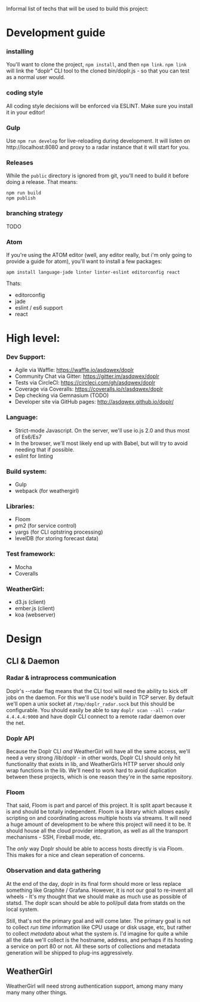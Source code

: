 Informal list of techs that will be used to build this project:

# Development guide

### installing
You'll want to clone the project, `npm install`, and then `npm link`. `npm link` will link the "doplr" CLI tool to the cloned bin/doplr.js - so that you can test as a normal user would.
### coding style
All coding style decisions will be enforced via ESLINT. Make sure you install it in your editor!
### Gulp
Use `npm run develop` for live-reloading during development. It will listen on  http://localhost:8080 and proxy to a radar instance that it will start for you.
### Releases
While the `public` directory is ignored from git, you'll need to build it before doing a release. That means:
```
npm run build
npm publish
```

### branching strategy
TODO

### Atom

If you're using the ATOM editor (well, any editor really, but i'm only going to provide a guide for atom), you'll want to install a few packages:

`apm install language-jade linter linter-eslint editorconfig react`

Thats:
  - editorconfig
  - jade
  - eslint / es6 support
  - react

# High level:

### Dev Support:

  - Agile via Waffle: https://waffle.io/asdqwex/doplr
  - Community Chat via Gitter: https://gitter.im/asdqwex/doplr
  - Tests via CircleCI: https://circleci.com/gh/asdqwex/doplr
  - Coverage via Coveralls: https://coveralls.io/r/asdqwex/doplr
  - Dep checking via Gemnasium (TODO)
  - Developer site via GitHub pages: http://asdqwex.github.io/doplr/

### Language:

  - Strict-mode Javascript. On the server, we'll use io.js 2.0 and thus most of Es6/Es7
  - In the browser, we'll most likely end up with Babel, but will try to avoid needing that if possible.
  - eslint for linting

### Build system:

  - Gulp
  - webpack (for weathergirl)

### Libraries:

  - Floom
  - pm2 (for service control)
  - yargs (for CLI optstring processing)
  - levelDB (for storing forecast data)

### Test framework:

  - Mocha
  - Coveralls

### WeatherGirl:

  - d3.js (client)
  - ember.js (client)
  - koa (webserver)


# Design

## CLI & Daemon

### Radar & intraprocess communication

Doplr's --radar flag means that the CLI tool will need the ability to kick off jobs on the daemon. For this we'll use node's build in TCP server. By default we'll open a unix socket at `/tmp/doplr_radar.sock` but this should be configurable. You should easily be able to say `doplr scan --all --radar 4.4.4.4:9000` and have doplr CLI connect to a remote radar daemon over the net.

### Doplr API

Because the Doplr CLI _and_ WeatherGirl will have all the same access, we'll need a very strong /lib/doplr - in other words, Doplr CLI should only hit functionality that exists in lib, and WeatherGirls HTTP server should only wrap functions in the lib. We'll need to work hard to avoid duplication between these projects, which is one reason they're in the same repository.

### Floom

That said, Floom is part and parcel of this project. It is split apart because it is and should be totally independent. Floom is a library which allows easily scripting on and coordinating across multiple hosts via streams. It will need a huge amount of development to be where this project will need it to be. It should house all the cloud provider integration, as well as all the transport mechanisms - SSH, Fireball mode, etc.

The _only_ way Doplr should be able to access hosts directly is via Floom. This makes for a nice and clean seperation of concerns.

### Observation and data gathering

At the end of the day, doplr in its final form should more or less replace something like Graphite / Grafana. However, it is not our goal to re-invent all wheels - It's my thought that we should make as much use as possible of statsd. The doplr scan should be able to poll/pull data from statds on the local system.

Still, that's not the primary goal and will come later. The primary goal is not to collect _run time_ information like CPU usage or disk usage, etc, but rather to collect _metadata_ about what the system _is_. I'd imagine for quite a while all the data we'll collect is the hostname, address, and perhaps if its hosting a service on port 80 or not. All these sorts of collections and metadata generation will be shipped to plug-ins aggressively.

## WeatherGirl

WeatherGirl will need strong authentication support, among many many many many other things.

